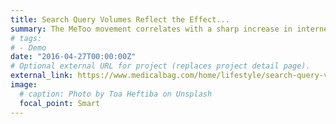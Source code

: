 ```yaml
---
title: Search Query Volumes Reflect the Effect...
summary: The MeToo movement correlates with a sharp increase in internet searches related to sexual ...
# tags:
# - Demo
date: "2016-04-27T00:00:00Z"
# Optional external URL for project (replaces project detail page).
external_link: https://www.medicalbag.com/home/lifestyle/search-query-volumes-reflect-the-effect-of-metoo/
image:
  # caption: Photo by Toa Heftiba on Unsplash
  focal_point: Smart
---
```


